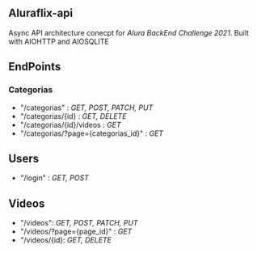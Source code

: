 ## Aluraflix-api

Async API architecture conecpt for *Alura BackEnd Challenge 2021*. Built with AIOHTTP and AIOSQLITE 


## EndPoints

  ### Categorias
  
  * "/categorias" :  _GET, POST, PATCH, PUT_ 
  * "/categorias/{id} : _GET, DELETE_
  * "/categorias/{id}/videos : _GET_
  * "/categorias/?page={categorias_id}" : _GET_
  
  ## Users
  
  * "/login" : _GET, POST_
  
  ## Videos 
  
  * "/videos": _GET, POST, PATCH, PUT_
  * "/videos/?page={page_id}" : _GET_
  * "/videos/{id}: _GET, DELETE_
  

  

